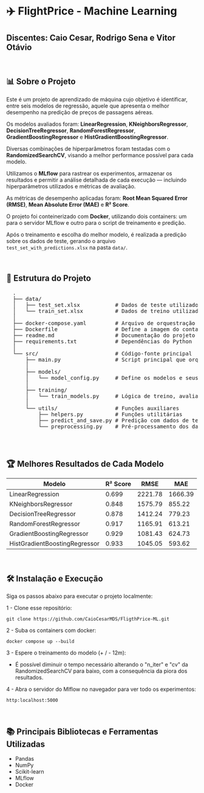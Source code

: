 <h1>✈️ FlightPrice - Machine Learning</h1>

<h2>Discentes: Caio Cesar, Rodrigo Sena e Vitor Otávio</h2>

<br>

<div>
  <h2>📊 Sobre o Projeto</h2>

  <p>
    Este é um projeto de aprendizado de máquina cujo objetivo é identificar, entre seis modelos de regressão, aquele que apresenta o melhor desempenho na predição de preços de passagens aéreas.
  </p>
  
  <p>
    Os modelos avaliados foram:
    <strong>LinearRegression</strong>, <strong>KNeighborsRegressor</strong>, <strong>DecisionTreeRegressor</strong>, <strong>RandomForestRegressor</strong>, <strong>GradientBoostingRegressor</strong> e <strong>HistGradientBoostingRegressor</strong>.
  </p>
  
  <p>
    Diversas combinações de hiperparâmetros foram testadas com o <strong>RandomizedSearchCV</strong>, visando a melhor performance possível para cada modelo.
  </p>
  
  <p>
    Utilizamos o <strong>MLflow</strong> para rastrear os experimentos, armazenar os resultados e permitir a análise detalhada de cada execução — incluindo hiperparâmetros utilizados e métricas de avaliação.
  </p>
  
  <p>
    As métricas de desempenho aplicadas foram:
    <strong>Root Mean Squared Error (RMSE)</strong>, <strong>Mean Absolute Error (MAE)</strong> e <strong>R² Score</strong>.
  </p>

  <p>
    O projeto foi conteinerizado com <strong>Docker</strong>, utilizando dois containers:
    um para o servidor MLflow e outro para o script de treinamento e predição.
  </p>

  <p>
    Após o treinamento e escolha do melhor modelo, é realizada a predição sobre os dados de teste, gerando o arquivo <code>test_set_with_predictions.xlsx</code> na pasta <code>data/</code>.
  </p>
</div>

<br>

<div>
  <h2>📁 Estrutura do Projeto</h2>

  <pre>
  .
  ├── data/
  │   ├── test_set.xlsx           # Dados de teste utilizados para predição final
  │   └── train_set.xlsx          # Dados de treino utilizados para treinar os modelos
  │
  ├── docker-compose.yaml         # Arquivo de orquestração Docker (MLflow + treinamento)
  ├── Dockerfile                  # Define a imagem do container para rodar o treinamento
  ├── readme.md                   # Documentação do projeto
  ├── requirements.txt            # Dependências do Python
  │
  └── src/                        # Código-fonte principal
      ├── main.py                 # Script principal que orquestra o fluxo de execução
      │
      ├── models/
      │   └── model_config.py     # Define os modelos e seus hiperparâmetros
      │
      ├── training/
      │   └── train_models.py     # Lógica de treino, avaliação e logging via MLflow
      │
      └── utils/                  # Funções auxiliares
          ├── helpers.py          # Funções utilitárias
          ├── predict_and_save.py # Predição com dados de teste e salvamento de resultados na pasta data
          └── preprocessing.py    # Pré-processamento dos dados
  </pre>

</div>

<br>

<div>
  <h2>🏆 Melhores Resultados de Cada Modelo</h2>

  <table>
  <thead>
    <tr>
      <th>Modelo</th>
      <th>R² Score</th>
      <th>RMSE</th>
      <th>MAE</th>
    </tr>
  </thead>
  <tbody>
    <tr>
      <td>LinearRegression</td>
      <td>0.699</td>
      <td>2221.78</td>
      <td>1666.39</td>
    </tr>
    <tr>
      <td>KNeighborsRegressor</td>
      <td>0.848</td>
      <td>1575.79</td>
      <td>855.22</td>
    </tr>
    <tr>
      <td>DecisionTreeRegressor</td>
      <td>0.878</td>
      <td>1412.24</td>
      <td>779.23</td>
    </tr>
    <tr>
      <td>RandomForestRegressor</td>
      <td>0.917</td>
      <td>1165.91</td>
      <td>613.21</td>
    </tr>
    <tr>
      <td>GradientBoostingRegressor</td>
      <td>0.929</td>
      <td>1081.43</td>
      <td>624.73</td>
    </tr>
    <tr>
      <td>HistGradientBoostingRegressor</td>
      <td>0.933</td>
      <td>1045.05</td>
      <td>593.62</td>
    </tr>
  </tbody>
</table>
</div>

<br>

<div>
  <h2>🛠️ Instalação e Execução</h2>

  <p>Siga os passos abaixo para executar o projeto localmente:</p>

  1 - Clone esse repositório:
  
  ```
  git clone https://github.com/CaioCesarMDS/FligthPrice-ML.git
  ```
  
  2 - Suba os containers com docker:
  
  ```
  docker compose up --build
  ```
  
  3 - Espere o treinamento do modelo (+ / - 12m): 

  * É possível diminuir o tempo necessário alterando o "n_iter" e "cv" da RandomizedSearchCV para baixo, com a consequência da piora dos resultados.
  
  
  4 - Abra o servidor do Mlflow no navegador para ver todo os experimentos:
  
  ```
  http:localhost:5000
  ```    

</div>

<br>

<div>
  <h2>📚 Principais Bibliotecas e Ferramentas Utilizadas</h2>

  <ul>
    <li>Pandas</li>
    <li>NumPy</li>
    <li>Scikit-learn</li>
    <li>MLflow</li>
    <li>Docker</li>
  </ul>
</div>
